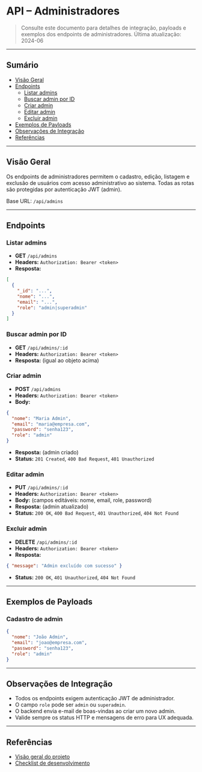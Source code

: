 # API – Administradores

> Consulte este documento para detalhes de integração, payloads e exemplos dos endpoints de administradores.
> Última atualização: 2024-06

---

## Sumário
- [Visão Geral](#visão-geral)
- [Endpoints](#endpoints)
  - [Listar admins](#listar-admins)
  - [Buscar admin por ID](#buscar-admin-por-id)
  - [Criar admin](#criar-admin)
  - [Editar admin](#editar-admin)
  - [Excluir admin](#excluir-admin)
- [Exemplos de Payloads](#exemplos-de-payloads)
- [Observações de Integração](#observações-de-integração)
- [Referências](#referências)

---

## Visão Geral
Os endpoints de administradores permitem o cadastro, edição, listagem e exclusão de usuários com acesso administrativo ao sistema. Todas as rotas são protegidas por autenticação JWT (admin).

Base URL: `/api/admins`

---

## Endpoints

### Listar admins
- **GET** `/api/admins`
- **Headers:** `Authorization: Bearer <token>`
- **Resposta:**
```json
[
  {
    "_id": "...",
    "nome": "...",
    "email": "...",
    "role": "admin|superadmin"
  }
]
```

### Buscar admin por ID
- **GET** `/api/admins/:id`
- **Headers:** `Authorization: Bearer <token>`
- **Resposta:** (igual ao objeto acima)

### Criar admin
- **POST** `/api/admins`
- **Headers:** `Authorization: Bearer <token>`
- **Body:**
```json
{
  "nome": "Maria Admin",
  "email": "maria@empresa.com",
  "password": "senha123",
  "role": "admin"
}
```
- **Resposta:** (admin criado)
- **Status:** `201 Created`, `400 Bad Request`, `401 Unauthorized`

### Editar admin
- **PUT** `/api/admins/:id`
- **Headers:** `Authorization: Bearer <token>`
- **Body:** (campos editáveis: nome, email, role, password)
- **Resposta:** (admin atualizado)
- **Status:** `200 OK`, `400 Bad Request`, `401 Unauthorized`, `404 Not Found`

### Excluir admin
- **DELETE** `/api/admins/:id`
- **Headers:** `Authorization: Bearer <token>`
- **Resposta:**
```json
{ "message": "Admin excluído com sucesso" }
```
- **Status:** `200 OK`, `401 Unauthorized`, `404 Not Found`

---

## Exemplos de Payloads

### Cadastro de admin
```json
{
  "nome": "João Admin",
  "email": "joao@empresa.com",
  "password": "senha123",
  "role": "admin"
}
```

---

## Observações de Integração
- Todos os endpoints exigem autenticação JWT de administrador.
- O campo `role` pode ser `admin` ou `superadmin`.
- O backend envia e-mail de boas-vindas ao criar um novo admin.
- Valide sempre os status HTTP e mensagens de erro para UX adequada.

---

## Referências
- [Visão geral do projeto](../promptify-project-overview.md)
- [Checklist de desenvolvimento](../dev-checklist.md) 